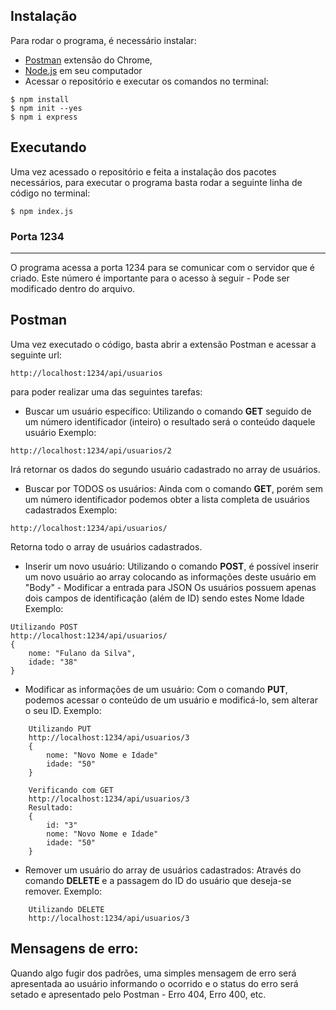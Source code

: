 ## Instalação
Para rodar o programa, é necessário instalar:
- [Postman](https://chrome.google.com/webstore/detail/postman/fhbjgbiflinjbdggehcddcbncdddomop?hl=pt-BR) extensão do Chrome,
- [Node.js](https://nodejs.org/en/download/) em seu computador
- Acessar o repositório e executar os comandos no terminal:

```
$ npm install
$ npm init --yes
$ npm i express
```
## Executando
Uma vez acessado o repositório e feita a instalação dos pacotes necessários, para executar o programa basta rodar a seguinte linha de código no terminal:
```
$ npm index.js
```
### Porta 1234
-----------------------------------
O programa acessa a porta 1234 para se comunicar com o servidor que é criado. Este número é importante para o acesso à seguir - Pode ser modificado dentro do arquivo.

## Postman
Uma vez executado o código, basta abrir a extensão Postman e acessar a seguinte url:
```
http://localhost:1234/api/usuarios
```
para poder realizar uma das seguintes tarefas:

- Buscar um usuário específico:
	Utilizando o comando **GET** seguido de um número identificador (inteiro) o resultado será o conteúdo daquele usuário
	Exemplo:
```
http://localhost:1234/api/usuarios/2
```
Irá retornar os dados do segundo usuário cadastrado no array de usuários.


- Buscar por TODOS os usuários:
	Ainda com o comando **GET**, porém sem um número identificador podemos obter a lista completa de usuários cadastrados
	Exemplo:
```
http://localhost:1234/api/usuarios/
```
Retorna todo o array de usuários cadastrados.

- Inserir um novo usuário:
	Utilizando o comando **POST**, é possível inserir um novo usuário ao array colocando as informações deste usuário em "Body" - Modificar a entrada para JSON
	Os usuários possuem apenas dois campos de identificação (além de ID) sendo estes
		Nome
		Idade
	Exemplo:
```
Utilizando POST
http://localhost:1234/api/usuarios/
{
	nome: "Fulano da Silva",
	idade: "38"
}
```

- Modificar as informações de um usuário:
	Com o comando **PUT**, podemos acessar o conteúdo de um usuário e modificá-lo, sem alterar o seu ID.
	Exemplo:
```
	Utilizando PUT
	http://localhost:1234/api/usuarios/3
	{
		nome: "Novo Nome e Idade"
		idade: "50"
	}
	
	Verificando com GET
	http://localhost:1234/api/usuarios/3
	Resultado:
	{
		id: "3"
		nome: "Novo Nome e Idade"
		idade: "50"
	}
```

- Remover um usuário do array de usuários cadastrados:
	Através do comando **DELETE** e a passagem do ID do usuário que deseja-se remover.
	Exemplo:
```
	Utilizando DELETE
	http://localhost:1234/api/usuarios/3
```


## Mensagens de erro:
Quando algo fugir dos padrões, uma simples mensagem de erro será apresentada ao usuário informando o ocorrido e o status do erro será setado e apresentado pelo Postman - Erro 404, Erro 400, etc.


